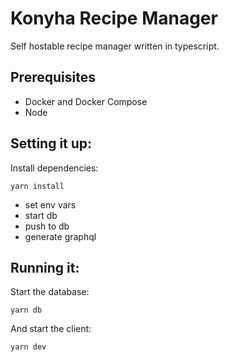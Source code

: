# Konyha Recipe Manager

Self hostable recipe manager written in typescript.

## Prerequisites

- Docker and Docker Compose
- Node

## Setting it up:

Install dependencies:

```
yarn install
```

- set env vars
- start db
- push to db
- generate graphql

## Running it:

Start the database:

```
yarn db
```

And start the client:

```
yarn dev
```
